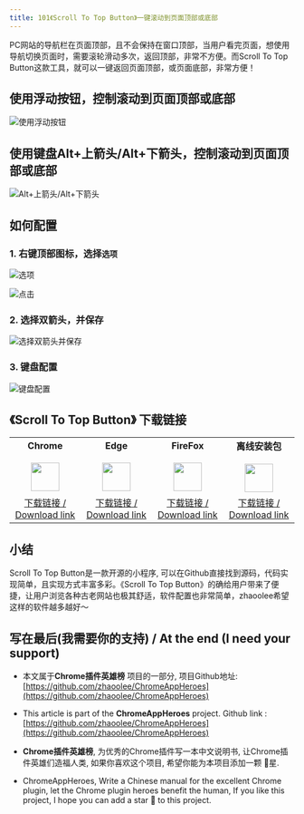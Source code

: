 ```yaml
---
title: 101《Scroll To Top Button》一键滚动到页面顶部或底部
---
```


PC网站的导航栏在页面顶部，且不会保持在窗口顶部，当用户看完页面，想使用导航切换页面时，需要滚轮滑动多次，返回顶部，非常不方便。而Scroll To Top Button这款工具，就可以一键返回页面顶部，或页面底部，非常方便！


## 使用浮动按钮，控制滚动到页面顶部或底部

![使用浮动按钮](https://cdn.fangyuanxiaozhan.com/assets/1620898515042zEKXbxwM.gif)


## 使用键盘Alt+上箭头/Alt+下箭头，控制滚动到页面顶部或底部

![Alt+上箭头/Alt+下箭头](https://cdn.fangyuanxiaozhan.com/assets/1620898044100ns0ZYziD.gif)

## 如何配置

### 1. 右键顶部图标，选择`选项`

![选项](https://cdn.fangyuanxiaozhan.com/assets/1620898897670CCD3QPR4.png)



![点击](https://cdn.fangyuanxiaozhan.com/assets/1620905146155FfADPt24.png)


### 2. 选择双箭头，并保存

![选择双箭头并保存](https://cdn.fangyuanxiaozhan.com/assets/1620905273335BDFKhXWc.png)

### 3. 键盘配置

![键盘配置](https://cdn.fangyuanxiaozhan.com/assets/16208990788242b6SZs1f.png)


## 《Scroll To Top Button》 下载链接

<table style="table-layout: fixed;">
<tbody>
<tr>
<td><div style="text-align: center;"><div style="font-weight: bold">Chrome</div><br/><div><img  style="width:50px; height:auto;" src="https://www.v2fy.com/asset/0i/ChromeAppHeroes/page/001_markdown_here.assets/chromeappheroes-chrome-icon.png"/></div></div></td>
<td><div style="text-align: center;" ><div style="font-weight: bold">Edge</div><br/><div><img style="width:50px; height:auto;" src="https://www.v2fy.com/asset/0i/ChromeAppHeroes/page/001_markdown_here.assets/chromeappheroes-edge-icon.png"/></div></div></td>
<td><div style="text-align: center;" ><div style="font-weight: bold">FireFox</div><br/><div><img  style="width:50px; height:auto;" src="https://www.v2fy.com/asset/0i/ChromeAppHeroes/page/001_markdown_here.assets/chromeappheroes-firefox-icon.png"/></div></div></td>
<td><div style="text-align: center;" ><div style="font-weight: bold">离线安装包</div><br/><div><img  style="width:50px; height:auto;" src="https://www.v2fy.com/asset/0i/ChromeAppHeroes/page/001_markdown_here.assets/chromeappheroes-github-download.png"/></div></div></td>
</tr>
<tr>
<td>
<div style="text-align: center;">
<a  href="https://chrome.google.com/webstore/detail/scroll-to-top-button/chinfkfmaefdlchhempbfgbdagheknoj">下载链接 / Download link</a>
</div>
</td>
<td>
<div style="text-align: center;">
<a href="https://microsoftedge.microsoft.com/addons/detail/scroll-to-top-button/dobeplcigkjlbajngcgnndecohjkjmia">下载链接 / Download link </a>
</div>
</td>
<td>
<div style="text-align: center;">
<a href="https://addons.mozilla.org/zh-CN/firefox/addon/scroll-to-top-button-extension/">下载链接 / Download link </a>
</div>
</td>
<td>
<div style="text-align: center;"><a  href="https://cdn.jsdelivr.net/gh/zhaoolee/ChromeAppHeroes/backup/101-scroll-to-top-button.zip">下载链接 / Download link</a></div>
</td>
</tr>
</tbody>
</table>


## 小结

Scroll To Top Button是一款开源的小程序, 可以在Github直接找到源码，代码实现简单，且实现方式丰富多彩。《Scroll To Top Button》的确给用户带来了便捷，让用户浏览各种古老网站也极其舒适，软件配置也非常简单，zhaoolee希望这样的软件越多越好～



## 写在最后(我需要你的支持) / At the end (I need your support)

- 本文属于**Chrome插件英雄榜** 项目的一部分, 项目Github地址: [https://github.com/zhaoolee/ChromeAppHeroes](https://github.com/zhaoolee/ChromeAppHeroes)


- This article is part of the **ChromeAppHeroes** project. Github link : [https://github.com/zhaoolee/ChromeAppHeroes](https://github.com/zhaoolee/ChromeAppHeroes) 

- **Chrome插件英雄榜**, 为优秀的Chrome插件写一本中文说明书, 让Chrome插件英雄们造福人类, 如果你喜欢这个项目, 希望你能为本项目添加一颗 🌟星.

- ChromeAppHeroes, Write a Chinese manual for the excellent Chrome plugin, let the Chrome plugin heroes benefit the human, If you like this project, I hope you can add a star 🌟 to this project.


